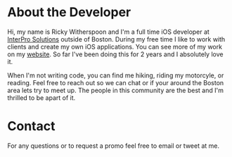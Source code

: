# About the Developer
Hi, my name is Ricky Witherspoon and I'm a full time iOS developer at [InterPro Solutions](https://interprosoft.com/) outside of Boston. During my free time I like to work with clients and create my own iOS applications. You can see more of my work on my [website](https://rsw3.xyz/). So far I've been doing this for 2 years and I absolutely love it.

When I'm not writing code, you can find me hiking, riding my motorcyle, or reading. Feel free to reach out so we can chat or if your around the Boston area lets try to meet up. The people in this community are the best and I'm thrilled to be apart of it.

# Contact
For any questions or to request a promo feel free to email or tweet at me.